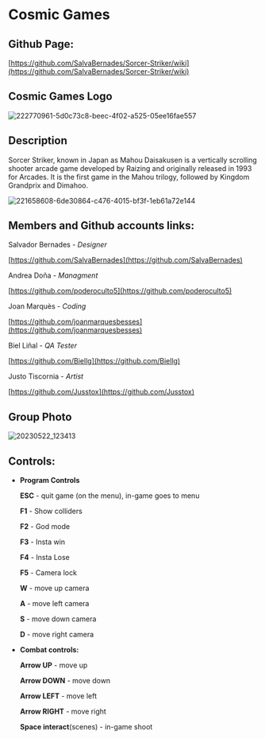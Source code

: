 # Cosmic Games

## **Github Page:**

  [https://github.com/SalvaBernades/Sorcer-Striker/wiki](https://github.com/SalvaBernades/Sorcer-Striker/wiki)
  
  
## **Cosmic Games Logo**

![222770961-5d0c73c8-beec-4f02-a525-05ee16fae557](https://github.com/SalvaBernades/R/assets/125651873/ff222716-d5c8-495d-8929-f6e6b41889b6)


## **Description**

Sorcer Striker, known in Japan as Mahou Daisakusen is a vertically scrolling shooter arcade game developed by Raizing and originally released in 1993 for Arcades. It is the first game in the Mahou trilogy, followed by Kingdom Grandprix and Dimahoo.

   ![221658608-6de30864-c476-4015-bf3f-1eb61a72e144](https://github.com/SalvaBernades/R/assets/125651873/abcb5781-a336-467f-ae05-ae9e5672d7be)


## **Members and Github accounts links:**

Salvador Bernades - *Designer*

[https://github.com/SalvaBernades](https://github.com/SalvaBernades)

Andrea Doña - *Managment*

[https://github.com/poderoculto5](https://github.com/poderoculto5)

Joan Marquès - *Coding*

[https://github.com/joanmarquesbesses](https://github.com/joanmarquesbesses)

Biel Liñal - *QA Tester*

[https://github.com/Biellg](https://github.com/Biellg)

Justo Tiscornia - *Artist*

[https://github.com/Jusstox](https://github.com/Jusstox)


## **Group Photo**

![20230522_123413](https://github.com/SalvaBernades/R/assets/125651873/c0bbc080-c9cc-47f3-ae0d-fee03241ae20)


## **Controls:**

- **Program Controls**

  **ESC** - quit game (on the menu), in-game goes to menu

  **F1** - Show colliders

  **F2** - God mode

  **F3** - Insta win

  **F4** - Insta Lose

  **F5** - Camera lock

  **W** - move up camera
 
  **A** - move left camera

  **S** - move down camera

  **D** - move right camera

- **Combat controls:**

  **Arrow UP** - move up

  **Arrow DOWN** - move down

  **Arrow LEFT** - move left 

  **Arrow RIGHT** - move right 

  **Space interact**(scenes) - in-game shoot
